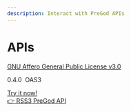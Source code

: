 ```yaml
---
description: Interact with PreGod APIs
---
```

# APIs

[GNU Affero General Public License v3.0](https://www.gnu.org/licenses/agpl-3.0.en.html)

<span class="badge badge--secondary">0.4.0</span>&nbsp;
<span class="badge badge--success">OAS3</span>

<nav class="pagination-nav margin-vert--lg">
  <div class="pagination-nav__item">
    <a class="pagination-nav__link" href="/api">
      <div class="pagination-nav__sublabel">Try it now!</div>
      <div class="pagination-nav__label">👉 RSS3 PreGod API</div>
    </a>
  </div>
</nav>
